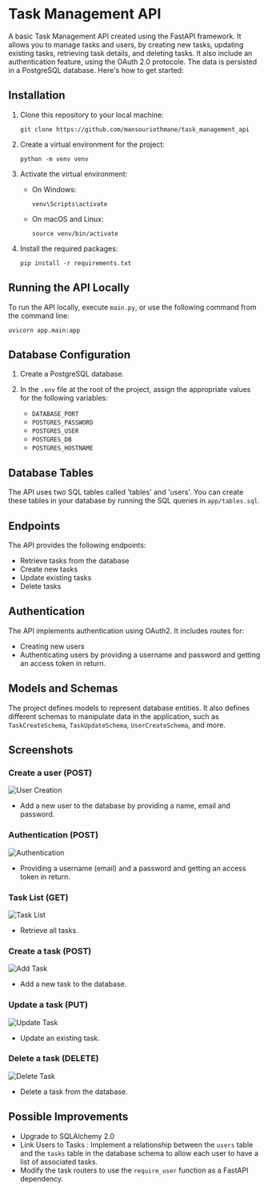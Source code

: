 # Task Management API

A basic Task Management API created using the FastAPI framework. It allows you to manage tasks and users, by creating new tasks, updating existing tasks, retrieving task details, and deleting tasks. It also include an authentication feature, using the OAuth 2.0 protocole. The data is persisted in a PostgreSQL database. Here's how to get started:

## Installation

1. Clone this repository to your local machine:

   ```
   git clone https://github.com/mansouriothmane/task_management_api
   ```

2. Create a virtual environment for the project:

   ```
   python -m venv venv
   ```

3. Activate the virtual environment:

   - On Windows:

     ```
     venv\Scripts\activate
     ```

   - On macOS and Linux:

     ```
     source venv/bin/activate
     ```

4. Install the required packages:

   ```
   pip install -r requirements.txt
   ```

## Running the API Locally

To run the API locally, execute `main.py`, or use the following command from the command line:

```
uvicorn app.main:app
```

## Database Configuration

1. Create a PostgreSQL database.

2. In the `.env` file at the root of the project, assign the appropriate values for the following variables:

   - `DATABASE_PORT`
   - `POSTGRES_PASSWORD`
   - `POSTGRES_USER`
   - `POSTGRES_DB`
   - `POSTGRES_HOSTNAME`

## Database Tables

The API uses two SQL tables called 'tables' and 'users'. You can create these tables in your database by running the SQL queries in `app/tables.sql`.

## Endpoints

The API provides the following endpoints:

- Retrieve tasks from the database
- Create new tasks
- Update existing tasks
- Delete tasks

## Authentication

The API implements authentication using OAuth2. It includes routes for:

- Creating new users
- Authenticating users by providing a username and password and getting an access token in return.

## Models and Schemas

The project defines models to represent database entities. It also defines different schemas to manipulate data in the application, such as `TaskCreateSchema`, `TaskUpdateSchema`, `UserCreateSchema`, and more.

## Screenshots

### Create a user (POST)

![User Creation](docs/screenshots/create_user.png)

- Add a new user to the database by providing a name, email and password.

### Authentication (POST)

![Authentication](docs/screenshots/authentication.png)

- Providing a username (email) and a password and getting an access token in return.

### Task List (GET)

![Task List](docs/screenshots/get_all_tasks.png)

- Retrieve all tasks.

### Create a task (POST)

![Add Task](docs/screenshots/create_task.png)

- Add a new task to the database.

### Update a task (PUT)

![Update Task](docs/screenshots/update_task.png)

- Update an existing task.

### Delete a task (DELETE)

![Delete Task](docs/screenshots/create_task.png)

- Delete a task from the database.

## Possible Improvements

- Upgrade to SQLAlchemy 2.0
- Link Users to Tasks : Implement a relationship between the `users` table and the `tasks` table in the database schema to allow each user to have a list of associated tasks.
- Modify the task routers to use the `require_user` function as a FastAPI dependency.
